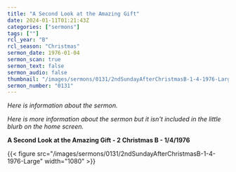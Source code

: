```yaml
---
title: "A Second Look at the Amazing Gift"
date: 2024-01-11T01:21:43Z
categories: ["sermons"]
tags: [""]
rcl_year: "B"
rcl_season: "Christmas"
sermon_date: 1976-01-04
sermon_scan: true
sermon_text: false
sermon_audio: false
thumbnail: "/images/sermons/0131/2ndSundayAfterChristmasB-1-4-1976-Large"
sermon_number: "0131"
---
```


_Here is information about the sermon._

<!--more-->

_Here is more information about the sermon but it isn't included in the little blurb on the home screen._

**A Second Look at the Amazing Gift - 2 Christmas B - 1/4/1976**

{{< figure src="/images/sermons/0131/2ndSundayAfterChristmasB-1-4-1976-Large" width="1080" >}}
